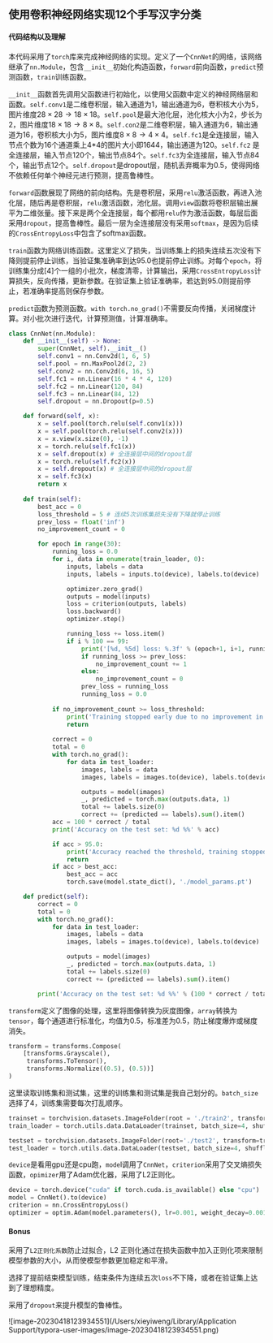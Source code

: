 ## 使用卷积神经网络实现12个手写汉字分类

#### 代码结构以及理解

本代码采用了`torch`库来完成神经网络的实现。定义了一个`CnnNet`的网络，该网络继承了`nn.Module`，包含`__init__`初始化构造函数，`forward`前向函数，`predict`预测函数，`train`训练函数。

`__init__`函数首先调用父函数进行初始化，以使用父函数中定义的神经网络层和函数。`self.conv1`是二维卷积层，输入通道为1，输出通道为6，卷积核大小为5，图片维度$28\times 28 \rightarrow 18\times18$。`self.pool`是最大池化层，池化核大小为2，步长为2，图片维度$18\times 18 \rightarrow 8\times8$。`self.con2`是二维卷积层，输入通道为6，输出通道为16，卷积核大小为5，图片维度$8\times8 \rightarrow 4\times4$。`self.fc1`是全连接层，输入节点个数为16个通道乘上4*4的图片大小即1644，输出通道为120。`self.fc2` 是全连接层，输入节点120个，输出节点84个。`self.fc3`为全连接层，输入节点84个，输出节点12个。`self.dropout`是dropout层，随机丢弃概率为0.5，使得网络不依赖任何单个神经元进行预测，提高鲁棒性。

`forward`函数展现了网络的前向结构。先是卷积层，采用`relu`激活函数，再进入池化层，随后再是卷积层，`relu`激活函数，池化层。调用`view`函数将卷积层输出展平为二维张量。接下来是两个全连接层，每个都用`relu`作为激活函数，每层后面采用`dropout`，提高鲁棒性。最后一层为全连接层没有采用`softmax`，是因为后续的`CrossEntropyLoss`中包含了softmax函数。

`train`函数为网络训练函数。这里定义了损失，当训练集上的损失连续五次没有下降则提前停止训练，当验证集准确率到达95.0也提前停止训练。对每个`epoch`，将训练集分成[4]个一组的小批次，梯度清零，计算输出，采用`CrossEntropyLoss`计算损失，反向传播，更新参数。在验证集上验证准确率，若达到95.0则提前停止，若准确率提高则保存参数。

`predict`函数为预测函数。`with torch.no_grad()`不需要反向传播，关闭梯度计算。对小批次进行迭代，计算预测值，计算准确率。

```python
class CnnNet(nn.Module):
    def __init__(self) -> None:
        super(CnnNet, self).__init__()
        self.conv1 = nn.Conv2d(1, 6, 5)
        self.pool = nn.MaxPool2d(2, 2)
        self.conv2 = nn.Conv2d(6, 16, 5)
        self.fc1 = nn.Linear(16 * 4 * 4, 120)
        self.fc2 = nn.Linear(120, 84)
        self.fc3 = nn.Linear(84, 12)
        self.dropout = nn.Dropout(p=0.5)

    def forward(self, x):
        x = self.pool(torch.relu(self.conv1(x)))
        x = self.pool(torch.relu(self.conv2(x)))
        x = x.view(x.size(0), -1)
        x = torch.relu(self.fc1(x))
        x = self.dropout(x) # 全连接层中间的dropout层
        x = torch.relu(self.fc2(x))
        x = self.dropout(x) # 全连接层中间的dropout层
        x = self.fc3(x)
        return x
    
    def train(self):
        best_acc = 0
        loss_threshold = 5 # 连续5次训练集损失没有下降就停止训练
        prev_loss = float('inf')
        no_improvement_count = 0

        for epoch in range(30):
            running_loss = 0.0
            for i, data in enumerate(train_loader, 0):
                inputs, labels = data
                inputs, labels = inputs.to(device), labels.to(device)

                optimizer.zero_grad()
                outputs = model(inputs)
                loss = criterion(outputs, labels)
                loss.backward()
                optimizer.step()

                running_loss += loss.item()
                if i % 100 == 99:
                    print('[%d, %5d] loss: %.3f' % (epoch+1, i+1, running_loss/100))
                    if running_loss >= prev_loss:
                        no_improvement_count += 1
                    else:
                        no_improvement_count = 0
                    prev_loss = running_loss
                    running_loss = 0.0
            
            if no_improvement_count >= loss_threshold:
                print('Training stopped early due to no improvement in %d epochs.' % loss_threshold)
                return
            
            correct = 0
            total = 0
            with torch.no_grad():
                for data in test_loader:
                    images, labels = data
                    images, labels = images.to(device), labels.to(device)

                    outputs = model(images)
                    _, predicted = torch.max(outputs.data, 1)
                    total += labels.size(0)
                    correct += (predicted == labels).sum().item()
            acc = 100 * correct / total
            print('Accuracy on the test set: %d %%' % acc)

            if acc > 95.0:
                print('Accuracy reached the threshold, training stopped.')
                return
            if acc > best_acc:
                best_acc = acc
                torch.save(model.state_dict(), './model_params.pt')

    def predict(self):
        correct = 0
        total = 0
        with torch.no_grad():
            for data in test_loader:
                images, labels = data
                images, labels = images.to(device), labels.to(device)

                outputs = model(images)
                _, predicted = torch.max(outputs.data, 1)
                total += labels.size(0)
                correct += (predicted == labels).sum().item()

        print('Accuracy on the test set: %d %%' % (100 * correct / total)) 
```

`transform`定义了图像的处理，这里将图像转换为灰度图像，`array`转换为`tensor`，每个通道进行标准化，均值为0.5，标准差为0.5，防止梯度爆炸或梯度消失。

```python
transform = transforms.Compose(
    [transforms.Grayscale(),
     transforms.ToTensor(),
     transforms.Normalize((0.5), (0.5))]
)
```

这里读取训练集和测试集，这里的训练集和测试集是我自己划分的。`batch_size`选择了4，训练集需要每次打乱顺序。

```python
trainset = torchvision.datasets.ImageFolder(root = './train2', transform=transform)
train_loader = torch.utils.data.DataLoader(trainset, batch_size=4, shuffle=True)

testset = torchvision.datasets.ImageFolder(root='./test2', transform=transform)
test_loader = torch.utils.data.DataLoader(testset, batch_size=4, shuffle=False)
```

`device`是看用gpu还是cpu跑，`mode`l调用了`CnnNet`，`criterion`采用了交叉熵损失函数，`opimizer`用了Adam优化器，采用了L2正则化。

```python
device = torch.device("cuda" if torch.cuda.is_available() else "cpu")
model = CnnNet().to(device)
criterion = nn.CrossEntropyLoss()
optimizer = optim.Adam(model.parameters(), lr=0.001, weight_decay=0.001) # L2正则化系数
```

#### Bonus

采用了`L2正则化系数`防止过拟合，L2 正则化通过在损失函数中加入正则化项来限制模型参数的大小，从而使模型参数更加稳定和平滑。

选择了提前结束模型训练，结束条件为连续五次`loss`不下降，或者在验证集上达到了理想精度。

采用了`dropout`来提升模型的鲁棒性。

![image-20230418123934551](/Users/xieyiweng/Library/Application Support/typora-user-images/image-20230418123934551.png)